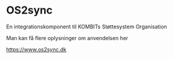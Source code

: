 # OS2sync
En integrationskomponent til KOMBITs Støttesystem Organisation

Man kan få flere oplysninger om anvendelsen her

https://www.os2sync.dk

